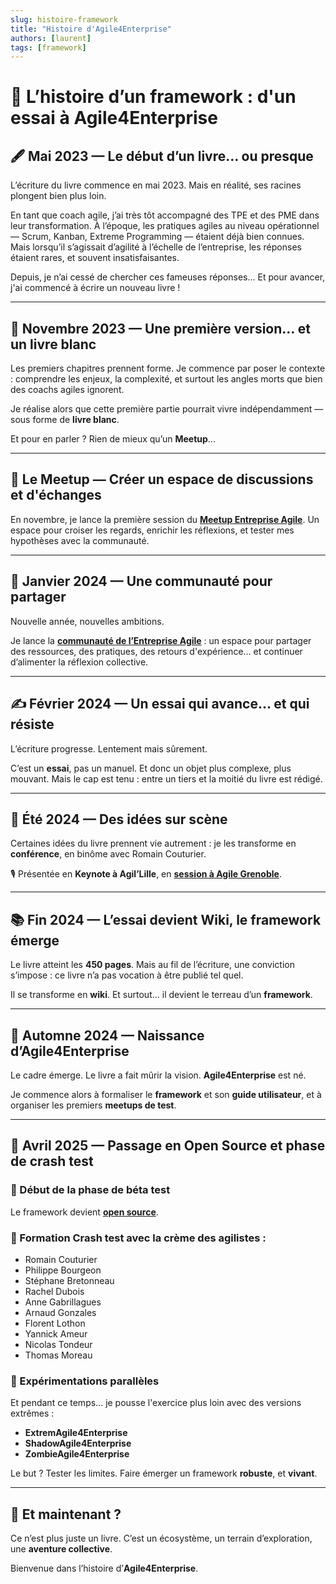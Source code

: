 ```yaml
---
slug: histoire-framework
title: "Histoire d'Agile4Enterprise"
authors: [laurent]
tags: [framework]
---
```


# 🚀 L’histoire d’un framework : d'un essai à Agile4Enterprise

## 🖋️ Mai 2023 — Le début d’un livre... ou presque

L’écriture du livre commence en mai 2023. Mais en réalité, ses racines plongent bien plus loin.

En tant que coach agile, j’ai très tôt accompagné des TPE et des PME dans leur transformation. À l’époque, les pratiques agiles au niveau opérationnel — Scrum, Kanban, Extreme Programming — étaient déjà bien connues. Mais lorsqu’il s’agissait d’agilité à l’échelle de l’entreprise, les réponses étaient rares, et souvent insatisfaisantes.

Depuis, je n’ai cessé de chercher ces fameuses réponses... Et pour avancer, j'ai commencé à écrire un nouveau livre !

---

## 📖 Novembre 2023 — Une première version... et un livre blanc

Les premiers chapitres prennent forme. Je commence par poser le contexte : comprendre les enjeux, la complexité, et surtout les angles morts que bien des coachs agiles ignorent.

Je réalise alors que cette première partie pourrait vivre indépendamment — sous forme de **livre blanc**.

Et pour en parler ? Rien de mieux qu’un **Meetup**...

---

## 👥 Le Meetup — Créer un espace de discussions et d'échanges

En novembre, je lance la première session du [**Meetup Entreprise Agile**](http://meetup.agile4enterprise.com/]). Un espace pour croiser les regards, enrichir les réflexions, et tester mes hypothèses avec la communauté.

---

## 🎯 Janvier 2024 — Une communauté pour partager

Nouvelle année, nouvelles ambitions.

Je lance la [**communauté de l’Entreprise Agile**](http://community.agile4enterprise.com/) : un espace pour partager des ressources, des pratiques, des retours d'expérience... et continuer d’alimenter la réflexion collective.

---

## ✍️ Février 2024 — Un essai qui avance... et qui résiste

L’écriture progresse. Lentement mais sûrement.

C’est un **essai**, pas un manuel. Et donc un objet plus complexe, plus mouvant. Mais le cap est tenu : entre un tiers et la moitié du livre est rédigé.

---

## 🎤 Été 2024 — Des idées sur scène

Certaines idées du livre prennent vie autrement : je les transforme en **conférence**, en binôme avec Romain Couturier.

🎙️ Présentée en **Keynote à Agil’Lille**, en [**session à Agile Grenoble**](https://youtu.be/Y4Yd77O8pIo?si=g5ptBnX455bFL5Jw).

---

## 📚 Fin 2024 — L’essai devient Wiki, le framework émerge

Le livre atteint les **450 pages**. Mais au fil de l’écriture, une conviction s’impose : ce livre n’a pas vocation à être publié tel quel.

Il se transforme en **wiki**. Et surtout... il devient le terreau d’un **framework**.

---

## 🌱 Automne 2024 — Naissance d’Agile4Enterprise

Le cadre émerge. Le livre a fait mûrir la vision. **Agile4Enterprise** est né.

Je commence alors à formaliser le **framework** et son **guide utilisateur**, et à organiser les premiers **meetups de test**.

---

## 🚀 Avril 2025 — Passage en Open Source et phase de crash test

### 📢 Début de la phase de béta test 
Le framework devient [**open source**](https://agile4enterprise.github.io/framework/blog/guide-open-source).

### 🧪 Formation Crash test avec la crème des agilistes :
- Romain Couturier  
- Philippe Bourgeon  
- Stéphane Bretonneau
- Rachel Dubois
- Anne Gabrillagues  
- Arnaud Gonzales  
- Florent Lothon  
- Yannick Ameur  
- Nicolas Tondeur  
- Thomas Moreau

### 🧬 Expérimentations parallèles

Et pendant ce temps... je pousse l'exercice plus loin avec des versions extrêmes :

- **ExtremAgile4Enterprise**
- **ShadowAgile4Enterprise**
- **ZombieAgile4Enterprise**

Le but ? Tester les limites. Faire émerger un framework **robuste**, et **vivant**.

---

## 🧩 Et maintenant ?

Ce n’est plus juste un livre. C’est un écosystème, un terrain d’exploration, une **aventure collective**.

Bienvenue dans l’histoire d’**Agile4Enterprise**.
